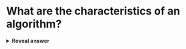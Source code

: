 # What are the characteristics of an algorithm?
<details>
<summary><b>Reveal answer</b></summary>
- Described by a finite set of sequential instructions<br>- Instructions should be unambiguous and executable<br>- Should ultimately terminate
</details>
